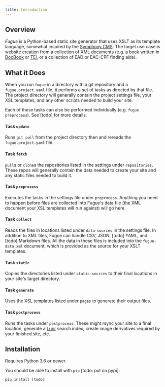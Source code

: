 ```yaml
---
title: Introduction
---
```


## Overview

_Fugue_ is a Python-based static site generator that uses XSLT as its template language, somewhat inspired by the [Symphony CMS](https://www.getsymphony.com/). The target use case is website creation from a collection of XML documents (e.g. a book written in [DocBook](https://docbook.org/whatis) or [TEI](https://tei-c.org/), or a collection of EAD or EAC-CPF finding aids).

## What it Does

When you run `fugue` in a directory with a git repository and a `fugue.project.yaml` file, it performs a set of tasks as directed by that file. The project directory will generally contain the project settings file, your XSL templates, and any other scripts needed to build your site. 

Each of these tasks can also be performed individually (e.g. `fugue preprocess`). See [todo] for more details.

#### Task `update`

Runs `git pull` from the project directory then and rereads the `fugue.project.yaml` file. 

#### Task `fetch`

`pull`s or `clone`s the repositories listed in the settings under `repositories`. These repos will generally contain the data needed to create your site and any static files needed to build it.

#### Task `preprocess`

Executes the tasks in the settings file under `preprocess`. Anything you need to happen before files are collected into Fugue's data file (the XML document your XSL templates will run against) will go here.

#### Task `collect`

Reads the files in locations listed under `data-sources` in the settings file. In addition to XML files, Fugue can handle CSV, JSON, [todo] YAML, and [todo] Markdown files. All the data in these files is included into the `fugue-data.xml` document, which is provided as the source for your XSLT templates.

#### Task `static`

Copies the directories listed under `static-sources` to their final locations in your site's target directory.

#### Task `generate` 

Uses the XSL templates listed under `pages` to generate their output files.

#### Task `postprocess`

Runs the tasks under `postprocess`. These might rsync your site to a final location, generate a [Lunr](https://lunrjs.com/) search index, create image derivatives required by your finished site, etc.

## Installation

Requires Python 3.6 or newer.

You should be able to install with `pip` [todo: put on pypi]:

`pip install [todo]`